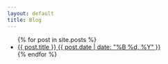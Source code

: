 ```yaml
---
layout: default
title: Blog
---
```


<ul class="card-list">
  {% for post in site.posts %}
    <li>
      <a href="{{ post.url }}" class="card-link">
        <span class="card-title">{{ post.title }}</span>
        <span class="card-date">{{ post.date | date: "%B %d, %Y" }}</span>
      </a>
    </li>
  {% endfor %}
</ul>
